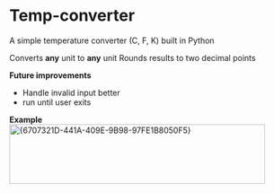 # Temp-converter
A simple temperature converter (C, F, K) built in Python

Converts **any** unit to **any** unit
Rounds results to two decimal points

**Future improvements**
- Handle invalid input better
- run until user exits

**Example**
<img width="455" height="106" alt="{6707321D-441A-409E-9B98-97FE1B8050F5}" src="https://github.com/user-attachments/assets/21278edb-2acd-40e0-8c4b-ed6c918c1369" />
